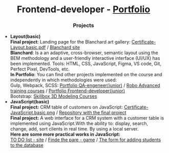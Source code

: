 <h1 align="center">Frontend-developer - <a href="https://brinza-anna.github.io/Frontend-Portfolio" target="_blank">Portfolio</a></h1>
<h3 align="center">Projects</h3>

- **Layout(basic)**<br>
**Final project**: Landing page for the Blanchard art gallery:
<a href="https://drive.google.com/file/d/1KElF28FI4ViH6HgPADdtOz-EVDrzcViH/view?usp=drive_link" target="_blank">Certificate-Layout.basic.pdf</a><span> / </span>
<a href="https://brinza-anna.github.io/Blanchard/" target="_blank">Blanchard site</a><br>
**Blanchard**: Is a  an adaptive, cross-browser, semantic layout using the BEM methodology and a user-friendly interactive interface (UI/UX) has been implemented.
Tools: HTML, CSS, JavaScript, Figma, VS code, Git, Perfect Pixel, DevTools, etc.<br>
**In Portfolio**: You can find other projects implemented on the course and independently in which methodologies were used:<br>
Gulp, Webpack, SCSS:
<a href="https://brinza-anna.github.io/QA-portfolio/" target="_blank">Portfolio QA-engeneer(junior)</a><span> / </span>
<a href="https://brinza-anna.github.io/Robo.school-gulp_use/" target="_blank">Robo Advanced training courses</a><span> / </span>
<a href="https://brinza-anna.github.io/Frontend-Portfolio/" target="_blank">Portfolio Frontend-developer(junior)</a><br>
Bootstrap: <a href="https://brinza-anna.github.io/Skillbox.school/" target="_blank">Skillbox 3D Modeling Courses</a><br>
- **JavaScript(basic)**<br>
**Final project:** CRM table of customers on JavaScript:
<a href="https://drive.google.com/file/d/1v1Mi_XajyOH6xcITzwz-Ae7GiAYA8xkQ/view?usp=drive_link" target="_blank">Certificate-JavaScript.basic.png</a><span> / </span>
<a href="https://github.com/brinza-anna/CRM-add-students_JavaScript" target="_blank">Repository with the final project</a><br>
**Final project:** A web interface for a CRM system with a customer table is implemented using JavaScript.With the ability to: display, search, change, add, sort clients in real time. By using a local server.<br>
**Here are some more practical works in JavaScript:**<br>
<a href="https://brinza-anna.github.io/TO-DO-list_JavaScript/" target="_blank">TO DO list - site</a><span> / </span>
<a href="https://brinza-anna.github.io/Find-pair_JavaScript/" target="_blank">Finde the pare - game</a><span> / </span>
<a href="https://brinza-anna.github.io/student-add-db_JavaScript" target="_blank">The form for adding students to the database</a><br>
